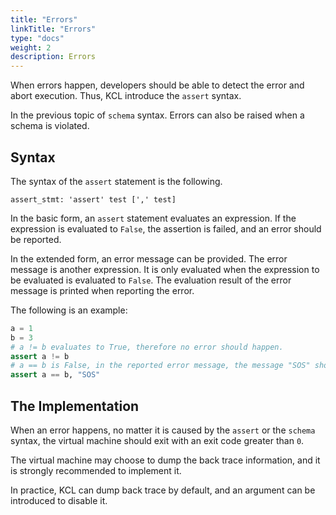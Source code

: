 ```yaml
---
title: "Errors"
linkTitle: "Errors"
type: "docs"
weight: 2
description: Errors
---
```


When errors happen, developers should be able to detect the error and abort
execution. Thus, KCL introduce the `assert` syntax.

In the previous topic of `schema` syntax. Errors can also be raised when a
schema is violated.

## Syntax

The syntax of the `assert` statement is the following.

```
assert_stmt: 'assert' test [',' test]
```

In the basic form, an `assert` statement evaluates an expression. If the
expression is evaluated to `False`, the assertion is failed, and an error
should be reported.

In the extended form, an error message can be provided. The error message is
another expression. It is only evaluated when the expression to be evaluated
is evaluated to `False`. The evaluation result of the error message is printed
when reporting the error.

The following is an example:

```python
a = 1
b = 3
# a != b evaluates to True, therefore no error should happen.
assert a != b
# a == b is False, in the reported error message, the message "SOS" should be printed.
assert a == b, "SOS"
```

## The Implementation

When an error happens, no matter it is caused by the `assert` or the `schema` syntax,
the virtual machine should exit with an exit code greater than `0`.

The virtual machine may choose to dump the back trace information, and it is strongly
recommended to implement it.

In practice, KCL can dump back trace by default, and an argument can be introduced
to disable it.
